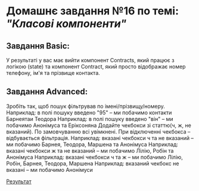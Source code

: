 # Домашнє завдання №16 по темі: *"Класові компоненти"*

## Завдання Basic:

У результаті у вас має вийти компонент Contracts, який працює з логікою (state) та компонент Contract, який просто відображає номер телефону, ім'я та прізвище контакта.

## Завдання Advanced:
Зробіть так, щоб пошук фільтрував по імені/прізвищу/номеру.
Наприклад: в полі пошуку введено "95" – ми побачимо контакти Барнеятаи Теодора
Наприклад: в полі пошуку введено "він" – ми побачимо Анонімуса та Еріксоняна
Додайте чекбокси зі статтю(ч, ж, не вказаний). По замовчуванню всі увімкнені. При відключенні чекбокса – відбувається фільтрація.
Наприклад: вказані чекбокси ч та не вказаний – ми побачимо Барнея, Теодора, Маршена та Анонімуса
Наприклад: вказані чекбокси ж та не вказаний – ми побачимо Лілію, Робін та Анонімуса
Наприклад: вказані чекбокси ч та ж – ми побачимо Лілію, Робін, Барнея, Теодора, Маршена
Наприклад: вказаний чекбокс не вказані – ми побачимо Анонімуси

[Результат](https://danadovzh.github.io/ReactJS-Contacts/)
